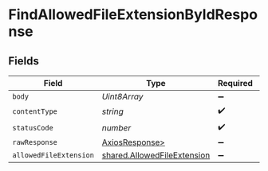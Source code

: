 # FindAllowedFileExtensionByIdResponse


## Fields

| Field                                                                      | Type                                                                       | Required                                                                   | Description                                                                |
| -------------------------------------------------------------------------- | -------------------------------------------------------------------------- | -------------------------------------------------------------------------- | -------------------------------------------------------------------------- |
| `body`                                                                     | *Uint8Array*                                                               | :heavy_minus_sign:                                                         | N/A                                                                        |
| `contentType`                                                              | *string*                                                                   | :heavy_check_mark:                                                         | N/A                                                                        |
| `statusCode`                                                               | *number*                                                                   | :heavy_check_mark:                                                         | N/A                                                                        |
| `rawResponse`                                                              | [AxiosResponse>](https://axios-http.com/docs/res_schema)                   | :heavy_minus_sign:                                                         | N/A                                                                        |
| `allowedFileExtension`                                                     | [shared.AllowedFileExtension](../../models/shared/allowedfileextension.md) | :heavy_minus_sign:                                                         | OK                                                                         |